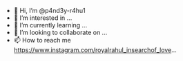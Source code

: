 - 👋 Hi, I’m @p4nd3y-r4hu1
- 👀 I’m interested in ...
- 🌱 I’m currently learning ...
- 💞️ I’m looking to collaborate on ...
- 📫 How to reach me https://www.instagram.com/royalrahul_insearchof_love...

<!---
p4nd3y-r4hu1/p4nd3y-r4hu1 is a ✨ special ✨ repository because its `README.md` (this file) appears on your GitHub profile.
You can click the Preview link to take a look at your changes.
--->
